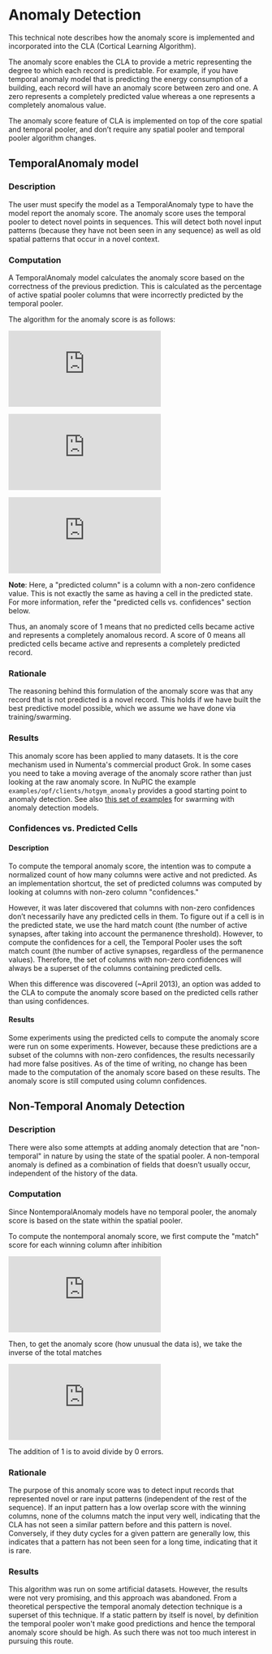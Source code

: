 # Anomaly Detection

This technical note describes how the anomaly score is implemented and incorporated into the CLA (Cortical Learning Algorithm).

The anomaly score enables the CLA to provide a metric representing the degree to which each record is predictable. For example, if you have temporal anomaly model that is predicting the energy consumption of a building, each record will have an anomaly score between zero and one.  A zero represents a completely predicted value whereas a one represents a completely anomalous value.

The anomaly score feature of CLA is implemented on top of the core spatial and temporal pooler, and don’t require any spatial pooler and temporal pooler algorithm changes.

## TemporalAnomaly model

### Description

The user must specify the model as a TemporalAnomaly type to have the model report the anomaly score. The anomaly score uses the temporal pooler to detect novel points in sequences. This will detect both novel input patterns (because they have not been seen in any sequence) as well as old spatial patterns that occur in a novel context.

### Computation

A TemporalAnomaly model calculates the anomaly score based on the correctness of the previous prediction. This is calculated as the percentage of active spatial pooler columns that were incorrectly predicted by the temporal pooler.

The algorithm for the anomaly score is as follows:

![equation](http://latex.codecogs.com/gif.latex?anomalyScore%3D%5Cfrac%7B%5Clvert%20A_t-%28P_%7Bt-1%7D%5Cbigcap%20A_t%29%5Crvert%20%7D%7B%5Clvert%20A_t%5Crvert%20%7D)

![equation](http://latex.codecogs.com/gif.latex?P_%7Bt-1%7D%3D%5Ctext%7BPredicted%20columns%20at%20time%20t%7D)

![equation](http://latex.codecogs.com/gif.latex?A_%7Bt%7D%3D%5Ctext%7BActive%20columns%20at%20time%20t%7D)

__Note__: Here, a "predicted column" is a column with a non-zero confidence value. This is not exactly the same as having a cell in the predicted state. For more information, refer the "predicted cells vs. confidences" section below.

Thus, an anomaly score of 1 means that no predicted cells became active and represents a completely anomalous record. A score of 0 means all predicted cells became active and represents a completely predicted record.

### Rationale

The reasoning behind this formulation of the anomaly score was that any record that is not predicted is a novel record. This holds if we have built the best predictive model possible, which we assume we have done via training/swarming.

### Results

This anomaly score has been applied to many datasets. It is the core mechanism used in Numenta's commercial product Grok. In some cases you need to take a moving average of the anomaly score rather than just looking at the raw anomaly score. In NuPIC the example `examples/opf/clients/hotgym_anomaly` provides a good starting point to anomaly detection.  See also [this set of examples](https://github.com/subutai/nupic.subutai/tree/master/swarm_examples) for swarming with anomaly detection models.


### Confidences vs. Predicted Cells

#### Description

To compute the temporal anomaly score, the intention was to compute a normalized count of how many columns were active and not predicted. As an implementation shortcut, the set of predicted columns was computed by looking at columns with non-zero column "confidences."

However, it was later discovered that columns with non-zero confidences don’t necessarily have any predicted cells in them. To figure out if a cell is in the predicted state, we use the hard match count (the number of active synapses, after taking into account the permanence threshold). However, to compute the confidences for a cell, the Temporal Pooler uses the soft match count (the number of active synapses, regardless of the permanence values). Therefore, the set of columns with non-zero confidences will always be a superset of the columns containing predicted cells.

When this difference was discovered (~April 2013), an option was added to the CLA to compute the anomaly score based on the predicted cells rather than using confidences.

#### Results

Some experiments using the predicted cells to compute the anomaly score were run on some experiments. However, because these predictions are a subset of the columns with non-zero confidences, the results necessarily had more false positives. As of the time of writing, no change has been made to the computation of the anomaly score based on these results. The anomaly score is still computed using column confidences.

## Non-Temporal Anomaly Detection

### Description

There were also some attempts at adding anomaly detection that are "non-temporal" in nature by using the state of the spatial pooler. A non-temporal anomaly is defined as a combination of fields that doesn’t usually occur, independent of the history of the data.

### Computation

Since NontemporalAnomaly models have no temporal pooler, the anomaly score is based on the state within the spatial pooler.  

To compute the nontemporal anomaly score, we first compute the "match" score for each winning column after inhibition

![equation](http://latex.codecogs.com/gif.latex?match_%7Bcol_%7Bk%7D%7D%20%3D%20overlap_%7Bcol_%7Bi%7D%7D*dutyCycle_%7Bcol_%7Bi%7D%7D)

Then, to get the anomaly score (how unusual the data is), we take the inverse of the total matches

![equation](http://latex.codecogs.com/gif.latex?anomalyScore%3D%28%5Csum%20_%7Bcol_%7Bi%7D%5Cepsilon%20winningCols%7Dmatch_%7Bcol_%7Bi%7D%7D+1%29%5E%7B-1%7D)

The addition of 1 is to avoid divide by 0 errors.

### Rationale

The purpose of this anomaly score was to detect input records that represented novel or rare input patterns (independent of the rest of the sequence). If an input pattern has a low overlap score with the winning columns, none of the columns match the input very well, indicating that the CLA has not seen a similar pattern before and this pattern is novel. Conversely, if they duty cycles for a given pattern are generally low, this indicates that a pattern has not been seen for a long time, indicating that it is rare.

### Results

This algorithm was run on some artificial datasets. However, the results were not very promising, and this approach was abandoned. From a theoretical perspective the temporal anomaly detection technique is a superset of this technique. If a static pattern by itself is novel, by definition the temporal pooler won't make good predictions and hence the temporal anomaly score should be high. As such there was not too much interest in pursuing this route.
